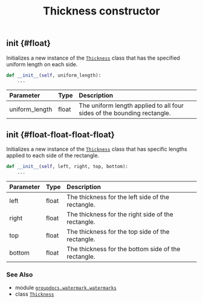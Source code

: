 ﻿---
title: Thickness constructor
second_title: GroupDocs.Watermark for Python via .NET API References
description: 
type: docs
url: /python-net/groupdocs.watermark.watermarks/thickness/__init__/
is_root: false
weight: 10
---

## __init__ {#float}

Initializes a new instance of the [`Thickness`](/watermark/python-net/groupdocs.watermark.watermarks/thickness) class
that has the specified uniform length on each side.



```python
def __init__(self, uniform_length):
    ...
```


| Parameter | Type | Description |
| :- | :- | :- |
| uniform_length | float | The uniform length applied to all four sides of the bounding rectangle. |


## __init__ {#float-float-float-float}

Initializes a new instance of the [`Thickness`](/watermark/python-net/groupdocs.watermark.watermarks/thickness) class
that has specific lengths applied to each side of the rectangle.



```python
def __init__(self, left, right, top, bottom):
    ...
```


| Parameter | Type | Description |
| :- | :- | :- |
| left | float | The thickness for the left side of the rectangle. |
| right | float | The thickness for the right side of the rectangle. |
| top | float | The thickness for the top side of the rectangle. |
| bottom | float | The thickness for the bottom side of the rectangle. |



### See Also
* module [`groupdocs.watermark.watermarks`](../../)
* class [`Thickness`](/watermark/python-net/groupdocs.watermark.watermarks/thickness)
